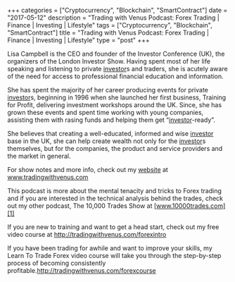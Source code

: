 +++
categories = ["Cryptocurrency", "Blockchain", "SmartContract"]
date = "2017-05-12"
description = "Trading with Venus Podcast: Forex Trading | Finance | Investing | Lifestyle"
tags = ["Cryptocurrency", "Blockchain", "SmartContract"]
title = "Trading with Venus Podcast: Forex Trading | Finance | Investing | Lifestyle"
type = "post"
+++

Lisa Campbell is the CEO and founder of the Investor Conference (UK),
the organizers of the London Investor Show. Having spent most of her
life speaking and listening to private [investor](https://www.fintechee.com/tutorial-for-forex-trading/investor-mode/)s and traders, she is
acutely aware of the need for access to professional financial education
and information.

She has spent the majority of her career producing events for private
[investor](https://www.fintechee.com/tutorial-for-forex-trading/investor-mode/)s, beginning in 1996 when she launched her first business,
Training for Profit, delivering investment workshops around the UK.
Since, she has grown these events and spent time working with young
companies, assisting them with rasing funds and helping them get
“[investor](https://www.fintechee.com/tutorial-for-forex-trading/investor-mode/)-ready”.

She believes that creating a well-educated, informed and wise [investor](https://www.fintechee.com/tutorial-for-forex-trading/investor-mode/)
base in the UK, she can help create wealth not only for the [investor](https://www.fintechee.com/tutorial-for-forex-trading/investor-mode/)s
themselves, but for the companies, the product and service providers and
the market in general.

For show notes and more info, check out my [website](https://www.playgroundfx.com/blog/website-for-forex-trading/) at
www.tradingwithvenus.com

This podcast is more about the mental tenacity and tricks to Forex
trading and if you are interested in the technical analysis behind the
trades, check out my other podcast, The 10,000 Trades Show at
[www.10000trades.com][1]

If you are new to training and want to get a head start, check out my
free video course at <http://tradingwithvenus.com/forexintro>

If you have been trading for awhile and want to improve your skills, my
Learn To Trade Forex video course will take you through the step-by-step
process of becoming consistently
profitable.<http://tradingwithvenus.com/forexcourse>

   [1]: http://www.10000trades.com